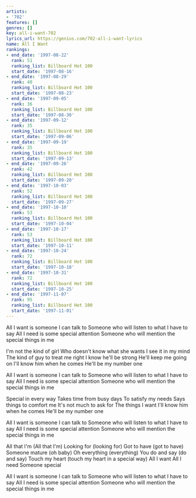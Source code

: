 ```yaml
---
artists:
- '702'
features: []
genres: []
key: all-i-want-702
lyrics_url: https://genius.com/702-all-i-want-lyrics
name: All I Want
rankings:
- end_date: '1997-08-22'
  rank: 51
  ranking_list: Billboard Hot 100
  start_date: '1997-08-16'
- end_date: '1997-08-29'
  rank: 40
  ranking_list: Billboard Hot 100
  start_date: '1997-08-23'
- end_date: '1997-09-05'
  rank: 36
  ranking_list: Billboard Hot 100
  start_date: '1997-08-30'
- end_date: '1997-09-12'
  rank: 35
  ranking_list: Billboard Hot 100
  start_date: '1997-09-06'
- end_date: '1997-09-19'
  rank: 35
  ranking_list: Billboard Hot 100
  start_date: '1997-09-13'
- end_date: '1997-09-26'
  rank: 42
  ranking_list: Billboard Hot 100
  start_date: '1997-09-20'
- end_date: '1997-10-03'
  rank: 52
  ranking_list: Billboard Hot 100
  start_date: '1997-09-27'
- end_date: '1997-10-10'
  rank: 53
  ranking_list: Billboard Hot 100
  start_date: '1997-10-04'
- end_date: '1997-10-17'
  rank: 53
  ranking_list: Billboard Hot 100
  start_date: '1997-10-11'
- end_date: '1997-10-24'
  rank: 72
  ranking_list: Billboard Hot 100
  start_date: '1997-10-18'
- end_date: '1997-10-31'
  rank: 72
  ranking_list: Billboard Hot 100
  start_date: '1997-10-25'
- end_date: '1997-11-07'
  rank: 95
  ranking_list: Billboard Hot 100
  start_date: '1997-11-01'
---
```

All I want is someone I can talk to
Someone who will listen to what I have to say
All I need is some special attention
Someone who will mention the special things in me


I'm not the kind of girl
Who doesn't know what she wants
I see it in my mind
The kind of guy to treat me right
I know he'll be strong
He'll keep me going on
I'll know him when he comes
He'll be my number one


All I want is someone I can talk to
Someone who will listen to what I have to say
All I need is some special attention
Someone who will mention the special things in me


Special in every way
Takes time from busy days
To satisfy my needs
Says things to comfort me
It's not much to ask for
The things I want
I'll know him when he comes
He'll be my number one


All I want is someone I can talk to
Someone who will listen to what I have to say
All I need is some special attention
Someone who will mention the special things in me


All that I'm (All that I'm)
Looking for (looking for)
Got to have (got to have)
Someone mature (oh baby)
Oh everything (everything)
You do and say (do and say)
Touch my heart (touch my heart in a special way)
All I want
All I need
Someone special


All I want is someone I can talk to
Someone who will listen to what I have to say
All I need is some special attention
Someone who will mention the special things in me
